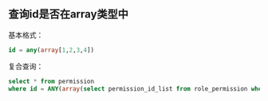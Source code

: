 ## 查询id是否在array类型中

基本格式：
```sql
id = any(array[1,2,3,4])
```

复合查询：
```sql
select * from permission  
where id = ANY(array(select permission_id_list from role_permission where role_id=1))
```